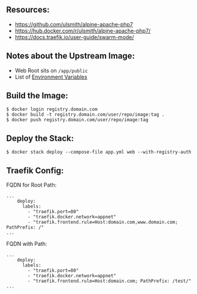 ## Resources:

- https://github.com/ulsmith/alpine-apache-php7
- https://hub.docker.com/r/ulsmith/alpine-apache-php7/
- https://docs.traefik.io/user-guide/swarm-mode/

## Notes about the Upstream Image:

- Web Root sits on `/app/public`
- List of [Environment Variables](https://github.com/ulsmith/alpine-apache-php7#environment-variables)

## Build the Image:

```
$ docker login registry.domain.com
$ docker build -t registry.domain.com/user/repo/image:tag .
$ docker push registry.domain.com/user/repo/image:tag
```

## Deploy the Stack:

```
$ docker stack deploy --compose-file app.yml web --with-registry-auth
```

## Traefik Config:

FQDN for Root Path:

```
...
    deploy:
      labels:
        - "traefik.port=80"
        - "traefik.docker.network=appnet" 
        - "traefik.frontend.rule=Host:domain.com,www.domain.com; PathPrefix: /"
...
```

FQDN with Path:

```
...
    deploy:
      labels:
        - "traefik.port=80"
        - "traefik.docker.network=appnet" 
        - "traefik.frontend.rule=Host:domain.com; PathPrefix: /test/"
...
```
